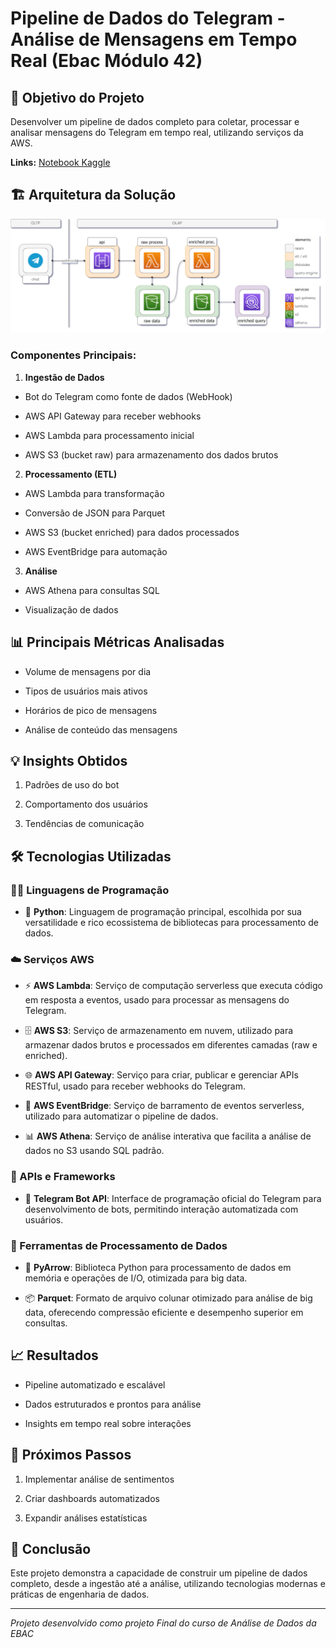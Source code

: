# Pipeline de Dados do Telegram - Análise de Mensagens em Tempo Real (Ebac Módulo 42)

  

## 🎯 Objetivo do Projeto

Desenvolver um pipeline de dados completo para coletar, processar e analisar mensagens do Telegram em tempo real, utilizando serviços da AWS.

**Links:** [Notebook Kaggle](https://www.kaggle.com/code/dicarvalhoti/pipeline-dados-telegram)

  

## 🏗️ Arquitetura da Solução

![Arquitetura](https://raw.githubusercontent.com/dicarvalhoti/pipeline-data-telegram/main/imgs/architecture.png)

  

### Componentes Principais:

1.  **Ingestão de Dados**

- Bot do Telegram como fonte de dados (WebHook)

- AWS API Gateway para receber webhooks

- AWS Lambda para processamento inicial

- AWS S3 (bucket raw) para armazenamento dos dados brutos

  

2.  **Processamento (ETL)**

- AWS Lambda para transformação

- Conversão de JSON para Parquet

- AWS S3 (bucket enriched) para dados processados

- AWS EventBridge para automação

  

3.  **Análise**

- AWS Athena para consultas SQL

- Visualização de dados

  

## 📊 Principais Métricas Analisadas

- Volume de mensagens por dia

- Tipos de usuários mais ativos

- Horários de pico de mensagens

- Análise de conteúdo das mensagens

  

## 💡 Insights Obtidos 

1. Padrões de uso do bot

2. Comportamento dos usuários

3. Tendências de comunicação

  

## 🛠️ Tecnologias Utilizadas

  

### 👨‍💻 Linguagens de Programação

- 🐍 **Python**: Linguagem de programação principal, escolhida por sua versatilidade e rico ecossistema de bibliotecas para processamento de dados.

  

### ☁️ Serviços AWS

- ⚡ **AWS Lambda**: Serviço de computação serverless que executa código em resposta a eventos, usado para processar as mensagens do Telegram.

- 🗄️ **AWS S3**: Serviço de armazenamento em nuvem, utilizado para armazenar dados brutos e processados em diferentes camadas (raw e enriched).

- 🌐 **AWS API Gateway**: Serviço para criar, publicar e gerenciar APIs RESTful, usado para receber webhooks do Telegram.

- 🔄 **AWS EventBridge**: Serviço de barramento de eventos serverless, utilizado para automatizar o pipeline de dados.

- 📊 **AWS Athena**: Serviço de análise interativa que facilita a análise de dados no S3 usando SQL padrão.

  

### 🤖 APIs e Frameworks

- 📱 **Telegram Bot API**: Interface de programação oficial do Telegram para desenvolvimento de bots, permitindo interação automatizada com usuários.

  

### 🔧 Ferramentas de Processamento de Dados

- 🏹 **PyArrow**: Biblioteca Python para processamento de dados em memória e operações de I/O, otimizada para big data.

- 📦 **Parquet**: Formato de arquivo colunar otimizado para análise de big data, oferecendo compressão eficiente e desempenho superior em consultas.


## 📈 Resultados

- Pipeline automatizado e escalável

- Dados estruturados e prontos para análise

- Insights em tempo real sobre interações

  

## 🔄 Próximos Passos

1. Implementar análise de sentimentos

2. Criar dashboards automatizados

3. Expandir análises estatísticas

  

## 📝 Conclusão

Este projeto demonstra a capacidade de construir um pipeline de dados completo, desde a ingestão até a análise, utilizando tecnologias modernas e práticas de engenharia de dados.



---

*Projeto desenvolvido como projeto Final do curso de Análise de Dados da EBAC*
